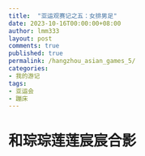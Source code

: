 ```yaml
---
title:  "亚运观赛记之五：女排男足"
date: 2023-10-16T00:00:00+08:00
author: lmm333
layout: post
comments: true
published: true
permalink: /hangzhou_asian_games_5/
categories:
- 我的游记
tags:
- 亚运会
- 蹦床
---
```


# 和琮琮莲莲宸宸合影